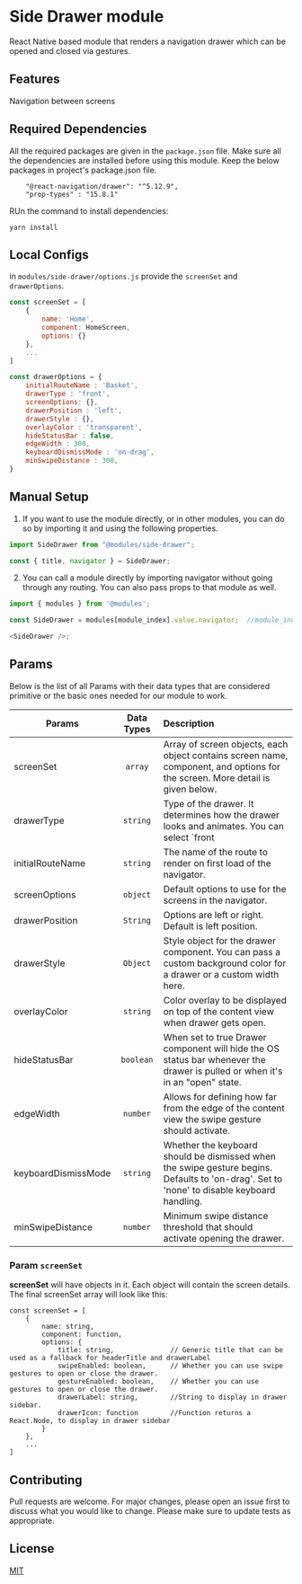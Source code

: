 # Side Drawer module
React Native based module that renders a navigation drawer which can be opened and closed via gestures.

## Features
Navigation between screens

## Required Dependencies
All the required packages are given in the `package.json` file. Make sure all the dependencies are installed before using this module. 
Keep the below packages in project's package.json file.
```
    "@react-navigation/drawer": "^5.12.9",
    "prop-types" : "15.8.1"
```
RUn the command to install dependencies:
  ```
  yarn install
  ```

## Local Configs
in `modules/side-drawer/options.js` provide the `screenSet` and `drawerOptions`.

```javascript
const screenSet = [
    {
        name: 'Home',
        component: HomeScreen,
        options: {}
    },
    ...
]

const drawerOptions = {
	initialRouteName : 'Basket',
	drawerType : 'front',
	screenOptions: {},
	drawerPosition : 'left',
	drawerStyle : {},
	overlayColor : 'transparent',
	hideStatusBar : false,
	edgeWidth : 300,
	keyboardDismissMode : 'on-drag',
	minSwipeDistance : 300,
}
```


## Manual Setup

1. If you want to use the module directly, or in other modules, you can do so by importing it and using the following properties.

```javascript
import SideDrawer from "@modules/side-drawer";

const { title, navigator } = SideDrawer;
```

2. You can call a module directly by importing navigator without going through any routing. You can also pass props to that module as well.

```javascript
import { modules } from '@modules';

const SideDrawer = modules[module_index].value.navigator;  //module_index : position of the module in modules folder

<SideDrawer />;
```

## Params

Below is the list of all Params with their data types that are considered primitive or the basic ones needed for our module to work.

| Params            | Data Types         | Description                                                       |
| ------------------|:------------------:|:---------------------------------------------------------------|
| screenSet         | `array`  | Array of screen objects, each object contains screen name, component, and options for the screen. More detail is given below.|
| drawerType        | `string` | Type of the drawer. It determines how the drawer looks and animates. You can select `front | back | slide| permanent`. |
| initialRouteName  | `string` | The name of the route to render on first load of the navigator.   |
| screenOptions| `object`      | Default options to use for the screens in the navigator.|
| drawerPosition    | `String` | Options are left or right. Default is left position.     |
| drawerStyle       | `Object` | Style object for the drawer component. You can pass a custom background color for a drawer or a custom width here. |
| overlayColor      | `string` | Color overlay to be displayed on top of the content view when drawer gets open.|
| hideStatusBar     | `boolean` | When set to true Drawer component will hide the OS status bar whenever the drawer is pulled or when it's in an "open" state. |
| edgeWidth         | `number` | Allows for defining how far from the edge of the content view the swipe gesture should activate. |
| keyboardDismissMode| `string` | Whether the keyboard should be dismissed when the swipe gesture begins. Defaults to 'on-drag'. Set to 'none' to disable keyboard handling. |
| minSwipeDistance  | `number` | Minimum swipe distance threshold that should activate opening the drawer. |


### Param `screenSet`
**screenSet**  will have objects in it. Each object will contain the screen details. The final screenSet array will look like this:

```
const screenSet = [
    {
        name: string,
        component: function,
        options: {          
            title: string,              // Generic title that can be used as a fallback for headerTitle and drawerLabel
            swipeEnabled: boolean,      // Whether you can use swipe gestures to open or close the drawer.
            gestureEnabled: boolean,    // Whether you can use gestures to open or close the drawer.
            drawerLabel: string,        //String to display in drawer sidebar.
            drawerIcon: function        //Function returns a React.Node, to display in drawer sidebar
        }
    },
    ...
]
```


## Contributing

Pull requests are welcome. For major changes, please open an issue first to discuss what you would like to change.
Please make sure to update tests as appropriate.

## License

[MIT](https://choosealicense.com/licenses/mit/)
